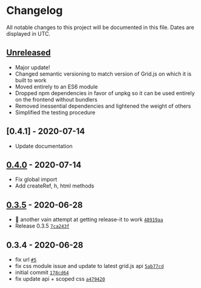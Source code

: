 # Changelog

All notable changes to this project will be documented in this file. Dates are displayed in UTC.

## [Unreleased]

- Major update!
- Changed semantic versioning to match version of Grid.js on which it is built to work
- Moved entirely to an ES6 module
- Dropped npm dependencies in favor of unpkg so it can be used entirely on the frontend without bundlers
- Removed inessential dependencies and lightened the weight of others
- Simplified the testing procedure

## [0.4.1] - 2020-07-14

- Update documentation

## [0.4.0] - 2020-07-14

- Fix global import
- Add createRef, h, html methods

## [0.3.5] - 2020-06-28

- :wrench: another vain attempt at getting release-it to work [`48919aa`](https://gitlab.com/selfagency/vue-gridjs/commit/48919aa36f757260ca6c15922fe2765a8b3864c5)
- Release 0.3.5 [`7ca243f`](https://gitlab.com/selfagency/vue-gridjs/commit/7ca243f23db1cdb05006a873b40f4b92bc753651)

## 0.3.4 - 2020-06-28

- fix url [`#5`](https://gitlab.com/selfagency/vue-gridjs/merge_requests/5)
- fix css module issue and update to latest grid.js api [`5ab77cd`](https://gitlab.com/selfagency/vue-gridjs/commit/5ab77cd6dee279618d8ef23862c85570464bc159)
- initial commit [`178cd64`](https://gitlab.com/selfagency/vue-gridjs/commit/178cd6453a4f364e68fa733031624b6bf803e509)
- fix update api + scoped css [`a479420`](https://gitlab.com/selfagency/vue-gridjs/commit/a479420008d8850ece56bb867d079ab39b0150f7)

[unreleased]: https://github.com/grid-js/gridjs-vue/compare/v0.0.1...HEAD
[0.4.0]: https://gitlab.com/selfagency/vue-gridjs/compare/v0.3.5...v0.4.0
[0.3.5]: https://gitlab.com/selfagency/vue-gridjs/compare/v0.3.4...v0.3.5
[0.3.4]: https://gitlab.com/selfagency/vue-gridjs/compare/v0.3.3...v0.3.4
